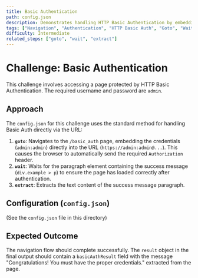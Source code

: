 ```yaml
---
title: Basic Authentication
path: config.json
description: Demonstrates handling HTTP Basic Authentication by embedding credentials in the URL and extracting the success message.
tags: ["Navigation", "Authentication", "HTTP Basic Auth", "Goto", "Wait", "Extract"]
difficulty: Intermediate
related_steps: ["goto", "wait", "extract"]
---
```


# Challenge: Basic Authentication

This challenge involves accessing a page protected by HTTP Basic Authentication. The required username and password are `admin`.

## Approach

The `config.json` for this challenge uses the standard method for handling Basic Auth directly via the URL:

1.  **`goto`**: Navigates to the `/basic_auth` page, embedding the credentials (`admin:admin`) directly into the URL (`https://admin:admin@...`). This causes the browser to automatically send the required `Authorization` header.
2.  **`wait`**: Waits for the paragraph element containing the success message (`div.example > p`) to ensure the page has loaded correctly after authentication.
3.  **`extract`**: Extracts the text content of the success message paragraph.

## Configuration (`config.json`)

(See the `config.json` file in this directory)

## Expected Outcome

The navigation flow should complete successfully. The `result` object in the final output should contain a `basicAuthResult` field with the message "Congratulations! You must have the proper credentials." extracted from the page.
